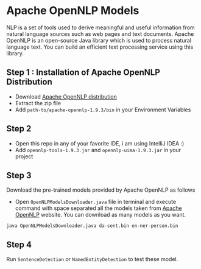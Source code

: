 # Apache OpenNLP Models

NLP is a set of tools used to derive meaningful and useful information from natural language sources such as web pages
and text documents. Apache OpenNLP is an open-source Java library which is used to process natural language text. You
can build an efficient text processing service using this library.

## Step 1 : Installation of Apache OpenNLP Distribution

- Download [Apache OpenNLP distribution](https://dlcdn.apache.org/opennlp/opennlp-1.9.3/apache-opennlp-1.9.3-bin.zip)
- Extract the zip file
- Add `path-to/apache-opennlp-1.9.3/bin` in your Environment Variables

## Step 2

- Open this repo in any of your favorite IDE, i am using IntelliJ IDEA :)
- Add `opennlp-tools-1.9.3.jar` and `opennlp-uima-1.9.3.jar` in your project

## Step 3

Download the pre-trained models provided by Apache OpenNLP as follows

- Open `OpenNLPModelsDownloader.java` file in terminal and execute command with space separated all the models taken
  from [Apache OpenNLP](http://opennlp.sourceforge.net/models-1.5) website. You can download as many models as you want.

 ```
 java OpenNLPModelsDownloader.java da-sent.bin en-ner-person.bin  
 ```

## Step 4

Run `SentenceDetection` or `NamedEntityDetection` to test these model.




